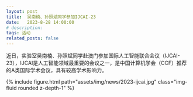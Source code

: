 ```yaml
---
layout: post
title:  吴南楠、孙照斌同学参加IJCAI-23
date:   2023-8-28 14:00:00
# description:
tags: 活动
related_posts: false
---
```


近日，实验室吴南楠、孙照斌同学赴澳门参加国际人工智能联合会议（IJCAI-23），IJCAI是人工智能领域最重要的会议之一，是中国计算机学会（CCF）推荐的A类国际学术会议，具有较高学术影响力。

<div class="row mt-3">
    <div class="col-sm mt-3 mt-md-0">
        {% include figure.html path="assets/img/news/2023-ijcai.jpg" class="img-fluid rounded z-depth-1" %}
    </div>
</div>